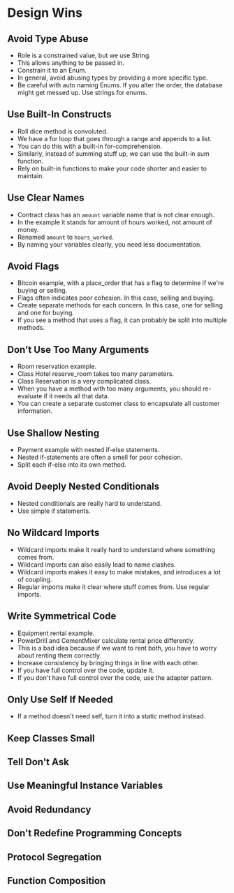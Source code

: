 # Design Wins

## Avoid Type Abuse

* Role is a constrained value, but we use String.
* This allows anything to be passed in.
* Constrain it to an Enum.
* In general, avoid abusing types by providing a more specific type.
* Be careful with auto naming Enums. If you alter the order, the database might get messed up. Use strings for enums.

## Use Built-In Constructs

* Roll dice method is convoluted.
* We have a for loop that goes through a range and appends to a list.
* You can do this with a built-in for-comprehension.
* Similarly, instead of summing stuff up, we can use the built-in sum function.
* Rely on built-in functions to make your code shorter and easier to maintain.

## Use Clear Names

* Contract class has an `amount` variable name that is not clear enough.
* In the example it stands for amount of hours worked, not amount of money.
* Renamed `amount` to `hours_worked`.
* By naming your variables clearly, you need less documentation.

## Avoid Flags

* Bitcoin example, with a place_order that has a flag to determine if we're buying or selling.
* Flags often indicates poor cohesion. In this case, selling and buying.
* Create separate methods for each concern. In this case, one for selling and one for buying.
* If you see a method that uses a flag, it can probably be split into multiple methods.

## Don't Use Too Many Arguments

* Room reservation example.
* Class Hotel reserve_room takes too many parameters.
* Class Reservation is a very complicated class.
* When you have a method with too many arguments, you should re-evaluate if it needs all that data.
* You can create a separate customer class to encapsulate all customer information.

## Use Shallow Nesting

* Payment example with nested if-else statements.
* Nested if-statements are often a smell for poor cohesion.
* Split each if-else into its own method.

## Avoid Deeply Nested Conditionals

* Nested conditionals are really hard to understand.
* Use simple if statements.

## No Wildcard Imports

* Wildcard imports make it really hard to understand where something comes from.
* Wildcard imports can also easily lead to name clashes.
* Wildcard imports makes it easy to make mistakes, and introduces a lot of coupling.
* Regular imports make it clear where stuff comes from. Use regular imports.

## Write Symmetrical Code

* Equipment rental example.
* PowerDrill and CementMixer calculate rental price differently.
* This is a bad idea because if we want to rent both, you have to worry about renting them correctly.
* Increase consistency by bringing things in line with each other.
* If you have full control over the code, update it.
* If you don't have full control over the code, use the adapter pattern.

## Only Use Self If Needed

* If a method doesn't need self, turn it into a static method instead.

## Keep Classes Small

## Tell Don't Ask

## Use Meaningful Instance Variables

## Avoid Redundancy

## Don't Redefine Programming Concepts

## Protocol Segregation

## Function Composition

